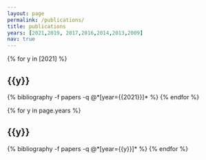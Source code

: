 ```yaml
---
layout: page
permalink: /publications/
title: publications
years: [2021,2019, 2017,2016,2014,2013,2009]
nav: true
---
```


<div class="publications">

{% for y in [2021] %}
  <h2 class="year">{{y}}</h2>
  {% bibliography -f papers -q @*[year={{2021}}]* %}
{% endfor %}

</div>

<div class="publications">

{% for y in page.years %}
  <h2 class="year">{{y}}</h2>
  {% bibliography -f papers -q @*[year={{y}}]* %}
{% endfor %}

</div>

